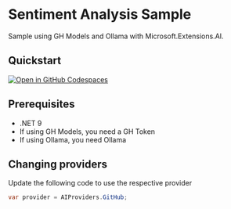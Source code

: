 # Sentiment Analysis Sample

Sample using GH Models and Ollama with Microsoft.Extensions.AI.

## Quickstart

[![Open in GitHub Codespaces](https://github.com/codespaces/badge.svg)](https://github.com/codespaces/new?hide_repo_select=true&ref=main&repo=952629371&skip_quickstart=true&machine=standardLinux32gb&devcontainer_path=.devcontainer.json&geo=UsEast)

## Prerequisites

- .NET 9
- If using GH Models, you need a GH Token
- If using Ollama, you need Ollama

## Changing providers

Update the following code to use the respective provider

```csharp
var provider = AIProviders.GitHub;
```